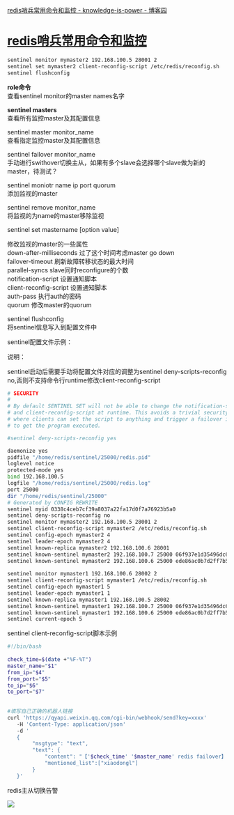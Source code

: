 [redis哨兵常用命令和监控 - knowledge-is-power - 博客园](https://www.cnblogs.com/imdba/p/14814088.html) 

      
[redis哨兵常用命令和监控](https://www.cnblogs.com/imdba/p/14814088.html "发布于 2021-05-26 16:45")
======================================================================================
```bash
sentinel monitor mymaster2 192.168.100.5 28001 2  
sentinel set mymaster2 client-reconfig-script /etc/redis/reconfig.sh  
sentinel flushconfig
```
**role命令**  
查看sentinel monitor的master names名字

**sentinel masters**  
查看所有监控master及其配置信息

sentinel master monitor_name  
查看指定监控master及其配置信息

  
sentinel failover monitor_name  
手动进行swithover切换主从，如果有多个slave会选择哪个slave做为新的master，待测试？

sentinel moniotr name ip port quorum  
添加监视的master

sentinel remove monitor_name  
将监视的为name的master移除监视

  
sentinel set mastername [option value]  

修改监视的master的一些属性  
down-after-milliseconds 过了这个时间考虑master go down  
failover-timeout 刷新故障转移状态的最大时间  
parallel-syncs slave同时reconfigure的个数  
notification-script 设置通知脚本  
client-reconfig-script 设置通知脚本  
auth-pass 执行auth的密码  
quorum 修改master的quorum

  
sentinel flushconfig  
将sentinel信息写入到配置文件中

sentinel配置文件示例：

说明：

sentinel启动后需要手动将配置文件对应的调整为sentinel deny-scripts-reconfig no,否则不支持命令行runtime修改client-reconfig-script  
```bash
# SECURITY  
#  
# By default SENTINEL SET will not be able to change the notification-script  
# and client-reconfig-script at runtime. This avoids a trivial security issue  
# where clients can set the script to anything and trigger a failover in order  
# to get the program executed.

#sentinel deny-scripts-reconfig yes

daemonize yes
pidfile "/home/redis/sentinel/25000/redis.pid"
loglevel notice
protected-mode yes
bind 192.168.100.5
logfile "/home/redis/sentinel/25000/redis.log"
port 25000
dir "/home/redis/sentinel/25000"
# Generated by CONFIG REWRITE
sentinel myid 0338c4ceb7cf39a8037a22fa17d0f7a76923b5a0
sentinel deny-scripts-reconfig no
sentinel monitor mymaster2 192.168.100.5 28001 2
sentinel client-reconfig-script mymaster2 /etc/redis/reconfig.sh
sentinel config-epoch mymaster2 4
sentinel leader-epoch mymaster2 4
sentinel known-replica mymaster2 192.168.100.6 28001
sentinel known-sentinel mymaster2 192.168.100.7 25000 06f937e1d35496dc66d2899e3b25e286ff91d658
sentinel known-sentinel mymaster2 192.168.100.6 25000 ede86ac0b7d2ff7b532d0e5352ba6e33dd36670e
 
sentinel monitor mymaster1 192.168.100.6 28002 2
sentinel client-reconfig-script mymaster1 /etc/redis/reconfig.sh
sentinel config-epoch mymaster1 5
sentinel leader-epoch mymaster1 1
sentinel known-replica mymaster1 192.168.100.5 28002
sentinel known-sentinel mymaster1 192.168.100.7 25000 06f937e1d35496dc66d2899e3b25e286ff91d658
sentinel known-sentinel mymaster1 192.168.100.6 25000 ede86ac0b7d2ff7b532d0e5352ba6e33dd36670e
sentinel current-epoch 5
```

sentinel client-reconfig-script脚本示例

```bash
#!/bin/bash
 
check_time=$(date +"%F-%T")
master_name="$1"
from_ip="$4"
from_port="$5"
to_ip="$6"
to_port="$7"
 
 
#填写自己正确的机器人链接
curl 'https://qyapi.weixin.qq.com/cgi-bin/webhook/send?key=xxxx' 
   -H 'Content-Type: application/json' 
   -d '
   {
        "msgtype": "text",
        "text": {
            "content": "【'$check_time' '$master_name' redis failover】nfromn'$from_ip:$from_port'nton'$to_ip:$to_port'",
            "mentioned_list":["xiaodongl"]
        }
   }'
```

redis主从切换告警

![](https://img2020.cnblogs.com/blog/1561795/202105/1561795-20210526164737640-181020438.png)
